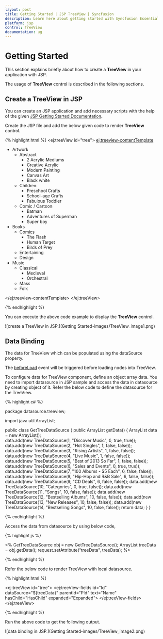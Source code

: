 ```yaml
---
layout: post
title: Getting Started | JSP TreeView | Syncfusion
description: Learn here about getting started with Syncfusion Essential JSP TreeView control, its elements, and more.
platform: jsp
control: TreeView
documentation: ug
---
```

# Getting Started

This section explains briefly about how to create a **TreeView** in your application with JSP.

The usage of **TreeView** control is described in the following sections.

## Create a TreeView in JSP
You can create an JSP application and add necessary scripts with the help of the given [JSP Getting Started Documentation](https://help.syncfusion.com/jsp/getting-started).


Create the JSP file and add the below given code to render **TreeView** control.

{% highlight html %}
     <ej:treeView id="tree">
    <ej:treeview-contentTemplate>
    <ul>
        <li class="expanded">
            Artwork
            <ul>
                <li>
                    Abstract
                    <ul>
                        <li>2 Acrylic Mediums</li>
                        <li>Creative Acrylic</li>
                        <li>Modern Painting</li>
                        <li>Canvas Art</li>
                        <li>Black white</li>
                    </ul>
                </li>
                <li>
                    Children
                    <ul>
                        <li>Preschool Crafts</li>
                        <li>School-age Crafts</li>
                        <li>Fabulous Toddler</li>
                    </ul>
                </li>
                <li>
                    Comic / Cartoon
                    <ul>
                        <li>Batman</li>
                        <li>Adventures of Superman</li>
                        <li>Super boy</li>
                    </ul>
                </li>
            </ul>
        </li>
        <li class="expanded">
            Books
            <ul>
                <li>
                    Comics
                    <ul>
                        <li>The Flash</li>
                        <li>Human Target</li>
                        <li>Birds of Prey</li>
                    </ul>
                </li>
                <li>Entertaining</li>
                <li>Design</li>
            </ul>
        </li>
        <li>
            Music
            <ul>
                <li>
                    Classical
                    <ul>
                        <li>Medieval</li>
                        <li>Orchestral</li>
                    </ul>
                </li>
                <li>Mass</li>
                <li>Folk</li>
            </ul>
        </li>
    </ul>
    </ej:treeview-contentTemplate>
    </ej:treeView>
      
{% endhighlight %}

You can execute the above code example to display the **TreeView** control.

![create a TreeView in JSP.](Getting Started-images/TreeView_image1.png) 

## Data Binding

The data for TreeView which can be populated using the dataSource property.

The [beforeLoad](https://help.syncfusion.com/api/js/ejtreeview#events:beforeload) event will be triggered before loading nodes into TreeView.

To configure data for TreeView component, define an object array data. You need to import datasource in JSP sample and access the data in datasource by creating object of it. Refer the below code to define the datasource for the TreeView.



{% highlight c# %}

package datasource.treeview;

import java.util.ArrayList;

public class GetTreeDataSource {
	public ArrayList<TreeDataSource> getData() {
		ArrayList<TreeDataSource> data = new ArrayList<TreeDataSource>();		
		data.add(new TreeDataSource(1, "Discover Music", 0, true, true));
		data.add(new TreeDataSource(2, "Hot Singles", 1, false, false));
		data.add(new TreeDataSource(3, "Rising Artists", 1, false, false));
		data.add(new TreeDataSource(4, "Live Music", 1, false, false));
		data.add(new TreeDataSource(5, "Best of 2013 So Far", 1, false, false));
		data.add(new TreeDataSource(6, "Sales and Events", 0, true, true));
		data.add(new TreeDataSource(7, "100 Albums - $5 Each", 6, false, false));
		data.add(new TreeDataSource(8, "Hip-Hop and R&B Sale", 6, false, false));
		data.add(new TreeDataSource(9, "CD Deals", 6, false, false));
		data.add(new TreeDataSource(10, "Categories", 0, true, false));
		data.add(new TreeDataSource(11, "Songs", 10, false, false));
		data.add(new TreeDataSource(12, "Bestselling Albums", 10, false, false));
		data.add(new TreeDataSource(13, "New Releases", 10, false, false));
		data.add(new TreeDataSource(14, "Bestselling Songs", 10, false, false));
		return data;
	}
}

{% endhighlight %}



Access the data from datasource by using below code,

{% highlight js %}

<%
   GetTreeDataSource obj = new GetTreeDataSource();
	ArrayList<TreeDataSource> treeData = obj.getData();
	request.setAttribute("treeData", treeData);	
   %>


{% endhighlight %}



Refer the below code to render TreeView with local datasource.

{% highlight html %}

<ej:treeView id="tree">
<ej:treeView-fields id="Id" dataSource="${treeData}" 
	parentId="PId" text="Name" hasChild="HasChild" expanded="Expanded">
</ej:treeView-fields>
</ej:treeView>

{% endhighlight %}



Run the above code to get the following output.

![data binding in JSP.](Getting Started-images/TreeView_image2.png) 
